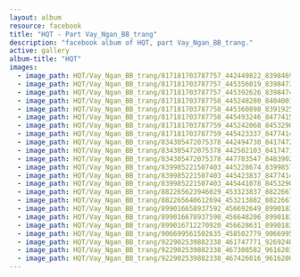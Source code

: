 ```yaml
---
layout: album
resource: facebook
title: "HQT - Part Vay_Ngan_BB_trang"
description: "facebook album of HQT, part Vay_Ngan_BB_trang."
active: gallery
album-title: "HQT"
images:
  - image_path: HQT/Vay_Ngan_BB_trang/817181703787757_442449822_839846911521234_7462180861110550042_n.jpg
  - image_path: HQT/Vay_Ngan_BB_trang/817181703787757_445356019_839847391521186_7689022232059005967_n.jpg
  - image_path: HQT/Vay_Ngan_BB_trang/817181703787757_445392626_839847401521185_8870312530705695531_n.jpg
  - image_path: HQT/Vay_Ngan_BB_trang/817181703787758_445248280_840400114799247_2514236085518994498_n.jpg
  - image_path: HQT/Vay_Ngan_BB_trang/817181703787758_445360898_839192524920006_8929086052845166555_n.jpg
  - image_path: HQT/Vay_Ngan_BB_trang/817181703787758_445493246_847741587398433_5485115796316689501_n.jpg
  - image_path: HQT/Vay_Ngan_BB_trang/817181703787759_445242068_845329084306350_1048652237006768816_n.jpg
  - image_path: HQT/Vay_Ngan_BB_trang/817181703787759_445423337_847741410731784_9078234661927842680_n.jpg
  - image_path: HQT/Vay_Ngan_BB_trang/834305472075378_442494730_841747201331205_1814482228625552721_n.jpg
  - image_path: HQT/Vay_Ngan_BB_trang/834305472075378_442502103_841747187997873_693087877023981961_n.jpg
  - image_path: HQT/Vay_Ngan_BB_trang/834305472075378_447783547_848390270666898_5273517965808351747_n.jpg
  - image_path: HQT/Vay_Ngan_BB_trang/839985221507403_445228674_839985734840685_2472672258309005066_n.jpg
  - image_path: HQT/Vay_Ngan_BB_trang/839985221507403_445423837_847741424065116_8371298879161954599_n.jpg
  - image_path: HQT/Vay_Ngan_BB_trang/839985221507403_445441078_845329057639686_8118764066256823671_n.jpg
  - image_path: HQT/Vay_Ngan_BB_trang/882265623946029_453323837_882266723945919_7006200410098522928_n.jpg
  - image_path: HQT/Vay_Ngan_BB_trang/882265640612694_453213882_882266740612584_8156468551809152520_n.jpg
  - image_path: HQT/Vay_Ngan_BB_trang/899016658937592_456692649_899018318937426_6676050196973887267_n.jpg
  - image_path: HQT/Vay_Ngan_BB_trang/899016678937590_456648206_899018325604092_1375685278688819029_n.jpg
  - image_path: HQT/Vay_Ngan_BB_trang/899016712270920_456628631_899018362270755_1467497094676491227_n.jpg
  - image_path: HQT/Vay_Ngan_BB_trang/906699561502635_458502779_906699564835968_3627560047196127380_n.jpg
  - image_path: HQT/Vay_Ngan_BB_trang/922902539882338_461747771_926924052813519_7982795407039140422_n.jpg
  - image_path: HQT/Vay_Ngan_BB_trang/922902539882338_467308582_961620389343885_3596597549136221850_n.jpg
  - image_path: HQT/Vay_Ngan_BB_trang/922902539882338_467426016_961620099343914_4345985393762544922_n.jpg
---
```

